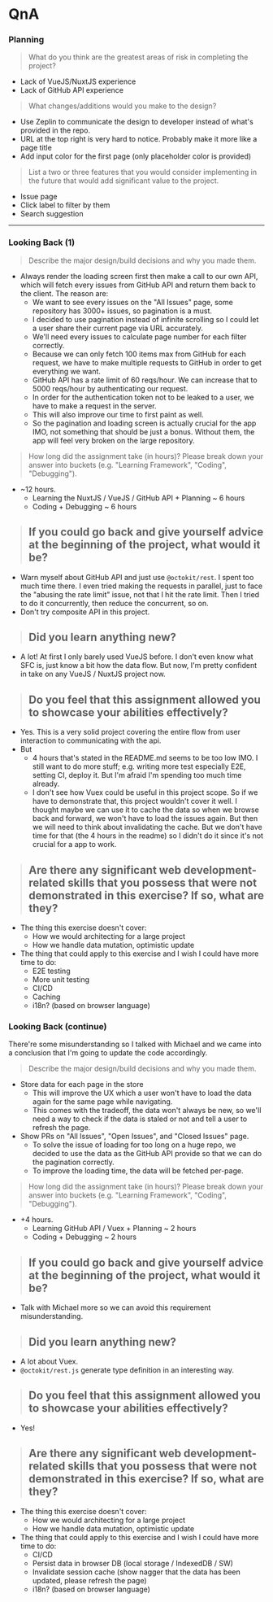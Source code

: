 # QnA

### Planning

> What do you think are the greatest areas of risk in completing the project?

- Lack of VueJS/NuxtJS experience
- Lack of GitHub API experience

> What changes/additions would you make to the design?

- Use Zeplin to communicate the design to developer instead of what's provided in the repo.
- URL at the top right is very hard to notice. Probably make it more like a page title
- Add input color for the first page (only placeholder color is provided)

> List a two or three features that you would consider implementing in the future that would add significant value to the project.

- Issue page
- Click label to filter by them
- Search suggestion

---

### Looking Back (1)

> Describe the major design/build decisions and why you made them.

- Always render the loading screen first then make a call to our own API, which will fetch every issues from GitHub API and return them back to the client. The reason are:
  - We want to see every issues on the "All Issues" page, some repository has 3000+ issues, so pagination is a must.
  - I decided to use pagination instead of infinite scrolling so I could let a user share their current page via URL accurately.
  - We'll need every issues to calculate page number for each filter correctly.
  - Because we can only fetch 100 items max from GitHub for each request, we have to make multiple requests to GitHub in order to get everything we want.
  - GitHub API has a rate limit of 60 reqs/hour. We can increase that to 5000 reqs/hour by authenticating our request.
  - In order for the authentication token not to be leaked to a user, we have to make a request in the server.
  - This will also improve our time to first paint as well.
  - So the pagination and loading screen is actually crucial for the app IMO, not something that should be just a bonus. Without them, the app will feel very broken on the large repository.

> How long did the assignment take (in hours)? Please break down your answer into buckets (e.g. "Learning Framework", "Coding", "Debugging").

- ~12 hours.
  - Learning the NuxtJS / VueJS / GitHub API + Planning ~ 6 hours
  - Coding + Debugging ~ 6 hours

> ## If you could go back and give yourself advice at the beginning of the project, what would it be?

- Warn myself about GitHub API and just use `@octokit/rest`. I spent too much time there. I even tried making the requests in parallel, just to face the "abusing the rate limit" issue, not that I hit the rate limit. Then I tried to do it concurrently, then reduce the concurrent, so on.
- Don't try composite API in this project.

> ## Did you learn anything new?

- A lot! At first I only barely used VueJS before. I don't even know what SFC is, just know a bit how the data flow. But now, I'm pretty confident in take on any VueJS / NuxtJS project now.

> ## Do you feel that this assignment allowed you to showcase your abilities effectively?

- Yes. This is a very solid project covering the entire flow from user interaction to communicating with the api.
- But
  - 4 hours that's stated in the README.md seems to be too low IMO. I still want to do more stuff; e.g. writing more test especially E2E, setting CI, deploy it. But I'm afraid I'm spending too much time already.
  - I don't see how Vuex could be useful in this project scope. So if we have to demonstrate that, this project wouldn't cover it well. I thought maybe we can use it to cache the data so when we browse back and forward, we won't have to load the issues again. But then we will need to think about invalidating the cache. But we don't have time for that (the 4 hours in the readme) so I didn't do it since it's not crucial for a app to work.

> ## Are there any significant web development-related skills that you possess that were not demonstrated in this exercise? If so, what are they?

- The thing this exercise doesn't cover:
  - How we would architecting for a large project
  - How we handle data mutation, optimistic update
- The thing that could apply to this exercise and I wish I could have more time to do:
  - E2E testing
  - More unit testing
  - CI/CD
  - Caching
  - i18n? (based on browser language)

### Looking Back (continue)

There're some misunderstanding so I talked with Michael and we came into a conclusion that I'm going to update the code accordingly.

> Describe the major design/build decisions and why you made them.

- Store data for each page in the store
  - This will improve the UX which a user won't have to load the data again for the same page while navigating.
  - This comes with the tradeoff, the data won't always be new, so we'll need a way to check if the data is staled or not and tell a user to refresh the page.
- Show PRs on "All Issues", "Open Issues", and "Closed Issues" page.
  - To solve the issue of loading for too long on a huge repo, we decided to use the data as the GitHub API provide so that we can do the pagination correctly.
  - To improve the loading time, the data will be fetched per-page.

> How long did the assignment take (in hours)? Please break down your answer into buckets (e.g. "Learning Framework", "Coding", "Debugging").

- +4 hours.
  - Learning GitHub API / Vuex + Planning ~ 2 hours
  - Coding + Debugging ~ 2 hours

> ## If you could go back and give yourself advice at the beginning of the project, what would it be?

- Talk with Michael more so we can avoid this requirement misunderstanding.

> ## Did you learn anything new?

- A lot about Vuex.
- `@octokit/rest.js` generate type definition in an interesting way.

> ## Do you feel that this assignment allowed you to showcase your abilities effectively?

- Yes!

> ## Are there any significant web development-related skills that you possess that were not demonstrated in this exercise? If so, what are they?

- The thing this exercise doesn't cover:
  - How we would architecting for a large project
  - How we handle data mutation, optimistic update
- The thing that could apply to this exercise and I wish I could have more time to do:
  - CI/CD
  - Persist data in browser DB (local storage / IndexedDB / SW)
  - Invalidate session cache (show nagger that the data has been updated, please refresh the page)
  - i18n? (based on browser language)
